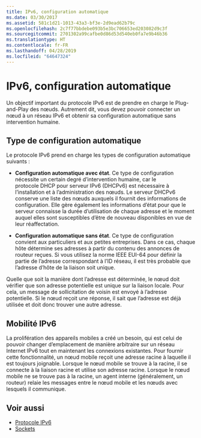 ```yaml
---
title: IPv6, configuration automatique
ms.date: 03/30/2017
ms.assetid: 581c1d21-1013-43a3-bf3e-2d9ead62b79c
ms.openlocfilehash: 2c7f77bbdebe093b5e3bc706653ed203082d9c3f
ms.sourcegitcommit: 2701302a99cafbe0d86d53d540eb0fa7e9b46b36
ms.translationtype: HT
ms.contentlocale: fr-FR
ms.lasthandoff: 04/28/2019
ms.locfileid: "64647324"
---
```

# <a name="ipv6-auto-configuration"></a>IPv6, configuration automatique
Un objectif important du protocole IPv6 est de prendre en charge le Plug-and-Play des nœuds. Autrement dit, vous devez pouvoir connecter un nœud à un réseau IPv6 et obtenir sa configuration automatique sans intervention humaine.  
  
## <a name="type-of-auto-configuration"></a>Type de configuration automatique  
 Le protocole IPv6 prend en charge les types de configuration automatique suivants :  
  
- **Configuration automatique avec état**. Ce type de configuration nécessite un certain degré d’intervention humaine, car le protocole DHCP pour serveur IPv6 (DHCPv6) est nécessaire à l’installation et à l’administration des nœuds. Le serveur DHCPv6 conserve une liste des nœuds auxquels il fournit des informations de configuration. Elle gère également les informations d’état pour que le serveur connaisse la durée d’utilisation de chaque adresse et le moment auquel elles sont susceptibles d’être de nouveau disponibles en vue de leur réaffectation.  
  
- **Configuration automatique sans état**. Ce type de configuration convient aux particuliers et aux petites entreprises. Dans ce cas, chaque hôte détermine ses adresses à partir du contenu des annonces de routeur reçues. Si vous utilisez la norme IEEE EUI-64 pour définir la partie de l’adresse correspondant à l’ID réseau, il est très probable que l’adresse d’hôte de la liaison soit unique.  
  
 Quelle que soit la manière dont l’adresse est déterminée, le nœud doit vérifier que son adresse potentielle est unique sur la liaison locale. Pour cela, un message de sollicitation de voisin est envoyé à l’adresse potentielle. Si le nœud reçoit une réponse, il sait que l’adresse est déjà utilisée et doit donc trouver une autre adresse.  
  
## <a name="ipv6-mobility"></a>Mobilité IPv6  
 La prolifération des appareils mobiles a créé un besoin, qui est celui de pouvoir changer d’emplacement de manière arbitraire sur un réseau Internet IPv6 tout en maintenant les connexions existantes. Pour fournir cette fonctionnalité, un nœud mobile reçoit une adresse racine à laquelle il est toujours joignable. Lorsque le nœud mobile se trouve à la racine, il se connecte à la liaison racine et utilise son adresse racine. Lorsque le nœud mobile ne se trouve pas à la racine, un agent interne (généralement, un routeur) relaie les messages entre le nœud mobile et les nœuds avec lesquels il communique.  
  
## <a name="see-also"></a>Voir aussi

- [Protocole IPv6](../../../docs/framework/network-programming/internet-protocol-version-6.md)
- [Sockets](../../../docs/framework/network-programming/sockets.md)
